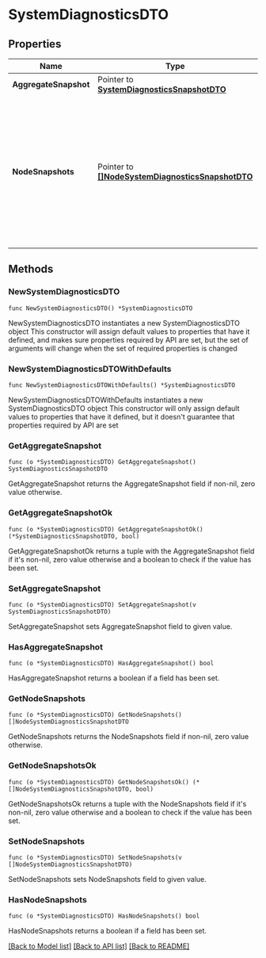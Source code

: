 # SystemDiagnosticsDTO

## Properties

Name | Type | Description | Notes
------------ | ------------- | ------------- | -------------
**AggregateSnapshot** | Pointer to [**SystemDiagnosticsSnapshotDTO**](SystemDiagnosticsSnapshotDTO.md) |  | [optional] 
**NodeSnapshots** | Pointer to [**[]NodeSystemDiagnosticsSnapshotDTO**](NodeSystemDiagnosticsSnapshotDTO.md) | A systems diagnostics snapshot for each node in the cluster. If the NiFi instance is a standalone instance, rather than a cluster, this may be null. | [optional] 

## Methods

### NewSystemDiagnosticsDTO

`func NewSystemDiagnosticsDTO() *SystemDiagnosticsDTO`

NewSystemDiagnosticsDTO instantiates a new SystemDiagnosticsDTO object
This constructor will assign default values to properties that have it defined,
and makes sure properties required by API are set, but the set of arguments
will change when the set of required properties is changed

### NewSystemDiagnosticsDTOWithDefaults

`func NewSystemDiagnosticsDTOWithDefaults() *SystemDiagnosticsDTO`

NewSystemDiagnosticsDTOWithDefaults instantiates a new SystemDiagnosticsDTO object
This constructor will only assign default values to properties that have it defined,
but it doesn't guarantee that properties required by API are set

### GetAggregateSnapshot

`func (o *SystemDiagnosticsDTO) GetAggregateSnapshot() SystemDiagnosticsSnapshotDTO`

GetAggregateSnapshot returns the AggregateSnapshot field if non-nil, zero value otherwise.

### GetAggregateSnapshotOk

`func (o *SystemDiagnosticsDTO) GetAggregateSnapshotOk() (*SystemDiagnosticsSnapshotDTO, bool)`

GetAggregateSnapshotOk returns a tuple with the AggregateSnapshot field if it's non-nil, zero value otherwise
and a boolean to check if the value has been set.

### SetAggregateSnapshot

`func (o *SystemDiagnosticsDTO) SetAggregateSnapshot(v SystemDiagnosticsSnapshotDTO)`

SetAggregateSnapshot sets AggregateSnapshot field to given value.

### HasAggregateSnapshot

`func (o *SystemDiagnosticsDTO) HasAggregateSnapshot() bool`

HasAggregateSnapshot returns a boolean if a field has been set.

### GetNodeSnapshots

`func (o *SystemDiagnosticsDTO) GetNodeSnapshots() []NodeSystemDiagnosticsSnapshotDTO`

GetNodeSnapshots returns the NodeSnapshots field if non-nil, zero value otherwise.

### GetNodeSnapshotsOk

`func (o *SystemDiagnosticsDTO) GetNodeSnapshotsOk() (*[]NodeSystemDiagnosticsSnapshotDTO, bool)`

GetNodeSnapshotsOk returns a tuple with the NodeSnapshots field if it's non-nil, zero value otherwise
and a boolean to check if the value has been set.

### SetNodeSnapshots

`func (o *SystemDiagnosticsDTO) SetNodeSnapshots(v []NodeSystemDiagnosticsSnapshotDTO)`

SetNodeSnapshots sets NodeSnapshots field to given value.

### HasNodeSnapshots

`func (o *SystemDiagnosticsDTO) HasNodeSnapshots() bool`

HasNodeSnapshots returns a boolean if a field has been set.


[[Back to Model list]](../README.md#documentation-for-models) [[Back to API list]](../README.md#documentation-for-api-endpoints) [[Back to README]](../README.md)


